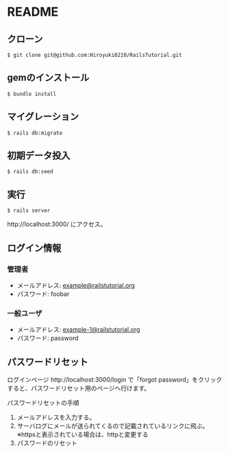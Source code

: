 # README

## クローン
`$ git clone git@github.com:Hiroyuki0210/RailsTutorial.git`

## gemのインストール
`$ bundle install`

## マイグレーション
`$ rails db:migrate`

## 初期データ投入
`$ rails db:seed`

## 実行
`$ rails server`

http://localhost:3000/ にアクセス。

## ログイン情報
### 管理者
* メールアドレス: example@railstutorial.org
* パスワード: foobar
### 一般ユーザ
* メールアドレス: example-1@railstutorial.org
* パスワード: password

## パスワードリセット
ログインページ http://localhost:3000/login で「forgot password」をクリックすると、パスワードリセット用のページへ行けます。

パスワードリセットの手順
1. メールアドレスを入力する。
1. サーバログにメールが送られてくるので記載されているリンクに飛ぶ。  
  ※httpsと表示されている場合は、httpと変更する
1. パスワードのリセット

